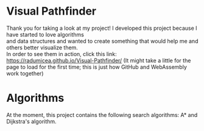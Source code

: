 # Visual Pathfinder
Thank you for taking a look at my project! I developed this project because I have started to love algorithms\
and data structures and wanted to create something that would help me and others better visualize them.\
In order to see them in action, click this link: https://radumicea.github.io/Visual-Pathfinder/
(It might take a little for the page to load for the first time; this is just how GitHub and WebAssembly work together)

# Algorithms
At the moment, this project contains the following search algorithms: A* and Dijkstra's algorithm.
